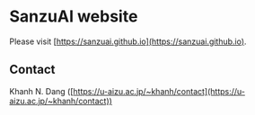 # SanzuAI website

Please visit [https://sanzuai.github.io](https://sanzuai.github.io).

## Contact

Khanh N. Dang ([https://u-aizu.ac.jp/~khanh/contact](https://u-aizu.ac.jp/~khanh/contact))
